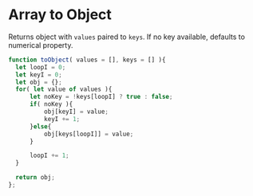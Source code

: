 # Array to Object

Returns object with `values` paired to `keys`. If no key available, defaults to numerical property.

```js
function toObject( values = [], keys = [] ){
  let loopI = 0;
  let keyI = 0;
  let obj = {};
  for( let value of values ){
      let noKey = !keys[loopI] ? true : false;
      if( noKey ){
          obj[keyI] = value;
          keyI += 1;
      }else{
          obj[keys[loopI]] = value;
      }

      loopI += 1;
  }

  return obj;
};
```
